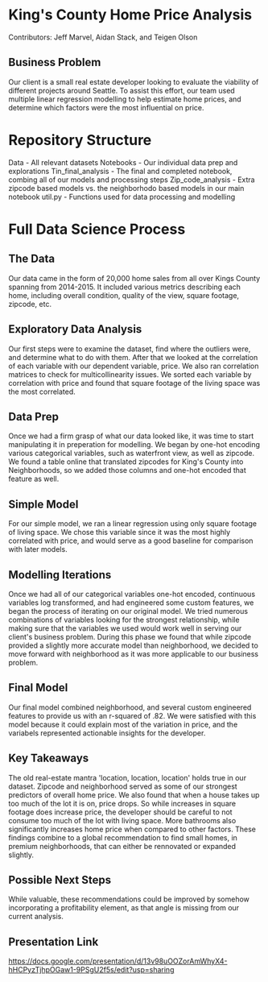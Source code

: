 # King's County Home Price Analysis 

Contributors: Jeff Marvel, Aidan Stack, and Teigen Olson
 
## Business Problem 

 Our client is a small real estate developer looking to evaluate the viability of different projects around Seattle. To assist this effort, our team used multiple linear regression modelling to help estimate home prices, and determine which factors were the most influential on price. 
 
# Repository Structure 
 Data - All relevant datasets
 Notebooks - Our individual data prep and explorations 
 Tin_final_analysis - The final and completed notebook, combing all of our models and processing steps
 Zip_code_analysis - Extra zipcode based models vs. the neighborhodo based models in our main notebook 
 util.py - Functions used for data processing and modelling 
 
 # Full Data Science Process
 
 ## The Data 
 
 Our data came in the form of 20,000 home sales from all over Kings County spanning from 2014-2015. It included various metrics describing each home, including overall condition, quality of the view, square footage, zipcode, etc. 
 
 ## Exploratory Data Analysis 
 
  Our first steps were to examine the dataset, find where the outliers were, and determine what to do with them. After that we looked at the correlation of each variable with our dependent variable, price. We also ran correlation matrices to check for multicollinearity issues. We sorted each variable by correlation with price and found that square footage of the living space was the most correlated. 
  
## Data Prep

 Once we had a firm grasp of what our data looked like, it was time to start manipulating it in preperation for modelling. We began by one-hot encoding various categorical variables, such as waterfront view, as well as zipcode. We found a table online that translated zipcodes for King's County into Neighborhoods, so we added those columns and one-hot encoded that feature as well. 
 
## Simple Model 
 
 For our simple model, we ran a linear regression using only square footage of living space. We chose this variable since it was the most highly correlated with price, and would serve as a good baseline for comparison with later models. 

## Modelling Iterations 

 Once we had all of our categorical variables one-hot encoded, continuous variables log transformed, and had engineered some custom features, we began the process of iterating on our original model. We tried numerous combinations of variables looking for the strongest relationship, while making sure that the variables we used would work well in serving our client's business problem. During this phase we found that while zipcode provided a slightly more accurate model than neighborhood, we decided to move forward with neighborhood as it was more applicable to our business problem. 
 
## Final Model 

 Our final model combined neighborhood, and several custom engineered features to provide us with an r-squared of .82. We were satisfied with this model because it could explain most of the variation in price, and the variabels represented actionable insights for the developer. 

## Key Takeaways 

 The old real-estate mantra 'location, location, location' holds true in our dataset. Zipcode and neighborhood served as some of our strongest predictors of overall home price. We also found that when a house takes up too much of the lot it is on, price drops. So while increases in square footage does increase price, the developer should be careful to not consume too much of the lot with living space. More bathrooms also significantly increases home price when compared to other factors. These findings combine to a global recommendation to find small homes, in premium neighborhoods, that can either be rennovated or expanded slightly. 
 
## Possible Next Steps

 While valuable, these recommendations could be improved by somehow incorporating a profitability element, as that angle is missing from our current analysis. 
 
## Presentation Link 

https://docs.google.com/presentation/d/13v98uOOZorAmWhyX4-hHCPyzTjhpOGaw1-9PSgU2f5s/edit?usp=sharing


